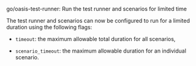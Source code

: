 go/oasis-test-runner: Run the test runner and scenarios for limited time

The test runner and scenarios can now be configured to run for a limited
duration using the following flags:

- `timeout`: the maximum allowable total duration for all scenarios,

- `scenario_timeout`: the maximum allowable duration for an individual
  scenario.
